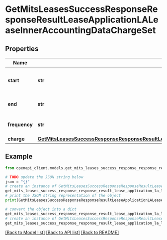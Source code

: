 # GetMitsLeasesSuccessResponseResponseResultLeaseApplicationLALeaseInnerAccountingDataChargeSet


## Properties

Name | Type | Description | Notes
------------ | ------------- | ------------- | -------------
**start** | **str** | Start date of the charge period | 
**end** | **str** | End date of the charge period | 
**frequency** | **str** | Frequency of the charge | 
**charge** | [**GetMitsLeasesSuccessResponseResponseResultLeaseApplicationLALeaseInnerAccountingDataChargeSetCharge**](GetMitsLeasesSuccessResponseResponseResultLeaseApplicationLALeaseInnerAccountingDataChargeSetCharge.md) |  | 

## Example

```python
from openapi_client.models.get_mits_leases_success_response_response_result_lease_application_la_lease_inner_accounting_data_charge_set import GetMitsLeasesSuccessResponseResponseResultLeaseApplicationLALeaseInnerAccountingDataChargeSet

# TODO update the JSON string below
json = "{}"
# create an instance of GetMitsLeasesSuccessResponseResponseResultLeaseApplicationLALeaseInnerAccountingDataChargeSet from a JSON string
get_mits_leases_success_response_response_result_lease_application_la_lease_inner_accounting_data_charge_set_instance = GetMitsLeasesSuccessResponseResponseResultLeaseApplicationLALeaseInnerAccountingDataChargeSet.from_json(json)
# print the JSON string representation of the object
print(GetMitsLeasesSuccessResponseResponseResultLeaseApplicationLALeaseInnerAccountingDataChargeSet.to_json())

# convert the object into a dict
get_mits_leases_success_response_response_result_lease_application_la_lease_inner_accounting_data_charge_set_dict = get_mits_leases_success_response_response_result_lease_application_la_lease_inner_accounting_data_charge_set_instance.to_dict()
# create an instance of GetMitsLeasesSuccessResponseResponseResultLeaseApplicationLALeaseInnerAccountingDataChargeSet from a dict
get_mits_leases_success_response_response_result_lease_application_la_lease_inner_accounting_data_charge_set_from_dict = GetMitsLeasesSuccessResponseResponseResultLeaseApplicationLALeaseInnerAccountingDataChargeSet.from_dict(get_mits_leases_success_response_response_result_lease_application_la_lease_inner_accounting_data_charge_set_dict)
```
[[Back to Model list]](../README.md#documentation-for-models) [[Back to API list]](../README.md#documentation-for-api-endpoints) [[Back to README]](../README.md)



